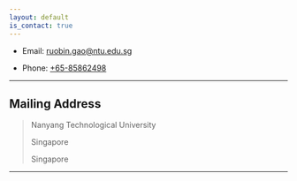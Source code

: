 ```yaml
---
layout: default
is_contact: true
---
```


* Email: [ruobin.gao@ntu.edu.sg](mailto:ruobin.gao@ntu.edu.sg)

* Phone: [+65-85862498](tel:+65-85862498)

---

## Mailing Address

> Nanyang Technological University
>
> Singapore
>
> Singapore

---


